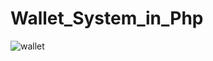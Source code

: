 # Wallet_System_in_Php

![wallet](https://user-images.githubusercontent.com/84727061/195039069-5ca16676-8ed8-4406-bf57-489c1641d574.PNG)

